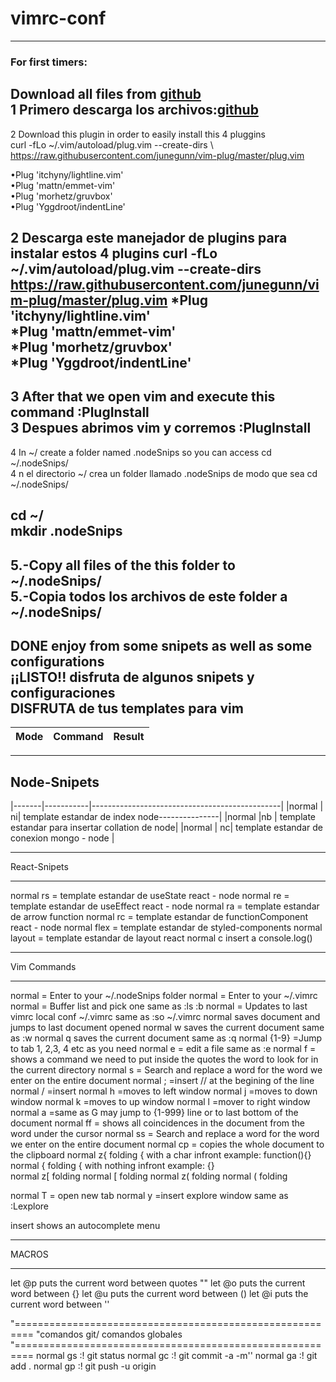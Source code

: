 # vimrc-conf<br>
---
### For first timers:<br>
 Download all files from [github](https://github.com/includeovalle/vimrc-conf.git)<br>
1 Primero descarga los archivos:[github](https://github.com/includeovalle/vimrc-conf.git)<br>
---
2 Download this plugin in order to easily install this 4 pluggins<br>
  curl -fLo ~/.vim/autoload/plug.vim --create-dirs \ https://raw.githubusercontent.com/junegunn/vim-plug/master/plug.vim <br>

•Plug 'itchyny/lightline.vim'<br>
•Plug 'mattn/emmet-vim'<br>
•Plug 'morhetz/gruvbox'<br>
•Plug 'Yggdroot/indentLine'<br>

2 Descarga  este manejador de plugins para instalar estos 4 plugins
        curl -fLo ~/.vim/autoload/plug.vim --create-dirs \
        https://raw.githubusercontent.com/junegunn/vim-plug/master/plug.vim
*Plug 'itchyny/lightline.vim' <br>
*Plug 'mattn/emmet-vim' <br>
*Plug 'morhetz/gruvbox' <br>
*Plug 'Yggdroot/indentLine' <br>
---
3 After that we open vim and execute this command :PlugInstall<br>
3 Despues abrimos vim y corremos :PlugInstall<br>
---
4 In ~/ create a folder named .nodeSnips so you can access cd ~/.nodeSnips/<br>
4 n el directorio ~/ crea un folder llamado .nodeSnips de modo que sea cd ~/.nodeSnips/<br>

cd ~/<br>
mkdir .nodeSnips<br>
---
5.-Copy all files of the this folder to ~/.nodeSnips/<br>
5.-Copia todos los archivos de este folder a ~/.nodeSnips/<br>
---
DONE enjoy from some snipets as well as some configurations<br>
¡¡LISTO!! disfruta de algunos snipets y configuraciones<br>
DISFRUTA de tus templates para vim <br>
---
|Mode  | Command | Result |
|------|---------|--------|
---
Node-Snipets<br>
---
|-------|-----------|-----------------------------------------------|
|normal | <leader>ni| template estandar de index node---------------|
|normal |<leader>nb | template estandar para insertar collation de node|
|normal | <leader>nc| template estandar de conexion mongo - node     |
__________________
React-Snipets
__________________
normal  <leader>rs = template estandar de useState react - node
normal  <leader>re = template estandar de useEffect react - node
normal  <leader>ra = template estandar de arrow function
normal  <leader>rc = template estandar de functionComponent react - node
normal  <leader>flex = template estandar de styled-components
normal  <leader>layout = template estandar de layout react 
normal  <leader>c insert a console.log()
__________________
Vim Commands
__________________
normal  <F1> = Enter to your ~/.nodeSnips folder
normal  <F2> = Enter to your ~/.vimrc
normal  <F4> = Buffer list and pick one same as :ls <cr> :b
normal  <F5> = Updates to last vimrc local conf ~/.vimrc  same as :so ~/.vimrc
normal  <leader><Tab> saves document and jumps to last document opened
normal  <leader>w saves the current document same as :w
normal  <leader>q saves the current document same as :q
normal  <leader>{1-9} =Jump to tab 1, 2,3, 4 etc as you need
normal  <leader>e = edit a file same as :e
normal  <leader>f = shows a command we need to put inside the quotes the word to look for in the current directory
normal  <leader>s = Search and replace a word for the word we enter on the entire document
normal  <leader>; =insert // at the begining of the line
normal  <leader>/ =insert <CR>
normal	<leader>h =moves to left window
normal	<leader>j =moves to down window
normal	<leader>k =moves to up window
normal	<leader>l =mover to right window
normal  <leader>a  =same as G may jump to {1-999} line or to last bottom of the document
normal  <leader>ff = shows all coincidences in the document from the word under the cursor 
normal  <leader>ss = Search and replace a word for the word we enter on the entire document
normal  <leader>cp = copies the whole document to the clipboard
normal  <leader>z{ folding { with a char infront example: function(){}	
normal  <leader>{ folding { with nothing infront example: {}	
normal  <leader>z[ folding
normal  <leader>[ folding
normal  <leader>z( folding
normal  <leader>( folding


normal  <shift>T  = open new tab
normal  <control>y =insert explore window same as :Lexplore


insert  <TAB> shows an autocomplete menu
__________________
MACROS
__________________
let @p puts the current word between quotes ""
let @o puts the current word between {}
let @u puts the current word between ()
let @i puts the current word between ''

  
"=========================================================
"comandos git/ comandos globales
"=========================================================
normal <Leader>gs :! git status<CR>
normal <Leader>gc :! git commit -a -m''
normal <Leader>ga :! git add .<CR>
normal <Leader>gp :! git push -u origin<CR>


